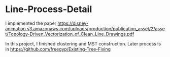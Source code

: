 # Line-Process-Detail
I implemented the paper https://disney-animation.s3.amazonaws.com/uploads/production/publication_asset/2/asset/Topology-Driven_Vectorization_of_Clean_Line_Drawings.pdf

In this project, I finished clustering and MST construction. Later process is in https://github.com/freegyp/Existing-Tree-Fixing
